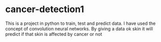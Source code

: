 # cancer-detection1
This is a project in python  to train, test and predict data. I have used the concept of convolution neural networks. By giving a data ok skin it will predict if that skin is affected by cancer or not
